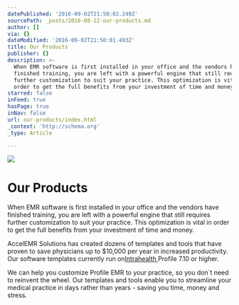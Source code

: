 ```yaml
---
datePublished: '2016-09-02T21:50:02.249Z'
sourcePath: _posts/2016-08-22-our-products.md
author: []
via: {}
dateModified: '2016-09-02T21:50:01.493Z'
title: Our Products
publisher: {}
description: >-
  When EMR software is first installed in your office and the vendors have
  finished training, you are left with a powerful engine that still requires
  further customization to suit your practice. This optimization is vital in
  order to get the full benefits from your investment of time and money.
starred: false
inFeed: true
hasPage: true
inNav: false
url: our-products/index.html
_context: 'http://schema.org'
_type: Article

---
```

![](https://the-grid-user-content.s3-us-west-2.amazonaws.com/6ee7d9b0-7e92-455e-955d-a8b530b87e7e.jpg)

# Our Products

When EMR software is first installed in your office and the vendors have finished training, you are left with a powerful engine that still requires further customization to suit your practice. This optimization is vital in order to get the full benefits from your investment of time and money.

AccelEMR Solutions has created dozens of templates and tools that have proven to save physicians up to $10,000 per year in increased productivity. Our software templates currently run on[Intrahealth ][0]Profile 7.10 or higher.

We can help you customize Profile EMR to your practice, so you don\`t need to reinvent the wheel. Our templates and tools enable you to streamline your medical practice in days rather than years - saving you time, money and stress.

[0]: http://www.intrahealthcanada.com/